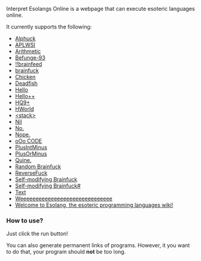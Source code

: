 Interpret Esolangs Online is a webpage that can execute esoteric languages online.

It currently supports the following:
* [Alphuck](https://esolangs.org/wiki/Alphuck)
* [APLWSI](https://esolangs.org/wiki/APLWSI)
* [Arithmetic](https://esolangs.org/wiki/Arithmetic)
* [Befunge-93](https://esolangs.org/wiki/Befunge)
* [!!brainfeed](https://esolangs.org/wiki/!!brainfeed)
* [brainfuck](https://esolangs.org/wiki/brainfuck)
* [Chicken](https://esolangs.org/wiki/Chicken)
* [Deadfish](https://esolangs.org/wiki/Deadfish)
* [Hello](https://esolangs.org/wiki/Hello)
* [Hello++](https://esolangs.org/wiki/Hello%2B%2B)
* [HQ9+](https://esolangs.org/wiki/HQ9%2B)
* [HWorld](https://esolangs.org/wiki/HWorld)
* [&lt;stack&gt;](https://esolangs.org/wiki/LstackG)
* [Nil](https://esolangs.org/wiki/Nil)
* [No.](https://esolangs.org/wiki/No%2E)
* [Nope.](https://esolangs.org/wiki/Nope%2E)
* [oOo CODE](https://esolangs.org/wiki/oOo_CODE)
* [PlusIntMinus](https://esolangs.org/wiki/PlusIntMinus)
* [PlusOrMinus](https://esolangs.org/wiki/PlusOrMinus)
* [Quine.](https://esolangs.org/wiki/Quine_(programming_language))
* [Random Brainfuck](https://esolangs.org/wiki/Random_Brainfuck)
* [ReverseFuck](https://esolangs.org/wiki/ReverseFuck)
* [Self-modifying Brainfuck](https://esolangs.org/wiki/Self-modifying_Brainfuck)
* [Self-modifying Brainfuck#](https://esolangs.org/wiki/Self-modifying_Brainfuck_Sharp)
* [Text](https://esolangs.org/wiki/Text)
* [Weeeeeeeeeeeeeeeeeeeeeeeeeeeeee](https://esolangs.org/wiki/Weeeeeeeeeeeeeeeeeeeeeeeeeeeeee)
* [Welcome to Esolang, the esoteric programming languages wiki!](https://esolangs.org/wiki/Welcome_to_Esolang,_the_esoteric_programming_languages_wiki!)

### How to use?
Just click the run button!

You can also generate permanent links of programs. However, it you want to do that, your program should **not** be too long.
